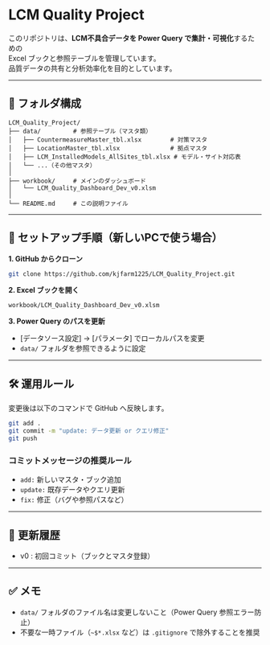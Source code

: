 # LCM Quality Project

このリポジトリは、**LCM不具合データを Power Query で集計・可視化**するための  
Excel ブックと参照テーブルを管理しています。  
品質データの共有と分析効率化を目的としています。

---

## 📂 フォルダ構成

```plaintext
LCM_Quality_Project/
├── data/         # 参照テーブル（マスタ類）
│   ├── CountermeasureMaster_tbl.xlsx        # 対策マスタ
│   ├── LocationMaster_tbl.xlsx              # 拠点マスタ
│   ├── LCM_InstalledModels_AllSites_tbl.xlsx # モデル・サイト対応表
│   └── ...（その他マスタ）
│
├── workbook/     # メインのダッシュボード
│   └── LCM_Quality_Dashboard_Dev_v0.xlsm
│
└── README.md     # この説明ファイル
```

---

## 🚀 セットアップ手順（新しいPCで使う場合）

**1. GitHub からクローン**

```bash
git clone https://github.com/kjfarm1225/LCM_Quality_Project.git
```

**2. Excel ブックを開く**

```plaintext
workbook/LCM_Quality_Dashboard_Dev_v0.xlsm
```

**3. Power Query のパスを更新**

- [データソース設定] → [パラメータ] でローカルパスを変更  
- `data/` フォルダを参照できるように設定

---

## 🛠 運用ルール

変更後は以下のコマンドで GitHub へ反映します。

```bash
git add .
git commit -m "update: データ更新 or クエリ修正"
git push
```

### コミットメッセージの推奨ルール

- `add:` 新しいマスタ・ブック追加  
- `update:` 既存データやクエリ更新  
- `fix:` 修正（バグや参照パスなど）

---

## 📜 更新履歴

- v0 : 初回コミット（ブックとマスタ登録）

---

## ✅ メモ

- `data/` フォルダのファイル名は変更しないこと（Power Query 参照エラー防止）
- 不要な一時ファイル（`~$*.xlsx` など）は `.gitignore` で除外することを推奨